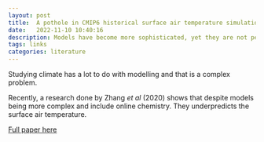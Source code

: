 ```yaml
---
layout: post
title:  A pothole in CMIP6 historical surface air temperature simulations 
date:   2022-11-10 10:40:16
description: Models have become more sophisticated, yet they are not performing as we expected.
tags: links
categories: literature
---
```


Studying climate has a lot to do with modelling and that is a complex problem. 

Recently, a research done by Zhang _et al_ (2020) shows that despite models being more complex and include online chemistry. They underpredicts the surface air temperature.

[Full paper here](https://acp.copernicus.org/articles/21/18609/2021/acp-21-18609-2021.html)

